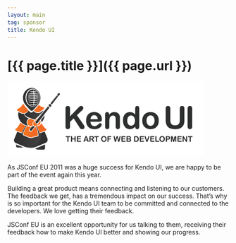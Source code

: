 ```yaml
---
layout: main
tag: sponsor
title: Kendo UI
---
```


# [{{ page.title }}]({{ page.url }})

<img src="/images/sponsor-logos/KendoUI.png" class="sponsor" />

As JSConf EU 2011 was a huge success for Kendo UI, we are happy to be
part of the event again this year.

Building a great product means connecting and listening to our
customers. The feedback we get, has a tremendous impact on our
success. That’s why is so important for the Kendo UI team to be
committed and connected to the developers. We love getting their
feedback.

JSConf EU is an excellent opportunity for us talking to them, receiving
their feedback how to make Kendo UI better and showing our progress.
